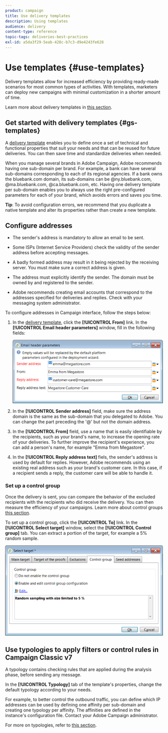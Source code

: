 ```yaml
---
product: campaign
title: Use delivery templates
description: Using templates
audience: delivery
content-type: reference
topic-tags: deliveries-best-practices
exl-id: a5da3f29-5eab-428c-b7c3-d9e4243fe628
---
```

# Use templates {#use-templates}

Delivery templates allow for increased efficiency by providing ready-made scenarios for most common types of activities. With templates, marketers can deploy new campaigns with minimal customization in a shorter amount of time.

Learn more about delivery templates in [this section](creating-a-delivery-template.md).

## Get started with delivery templates {#gs-templates}

A [delivery template](creating-a-delivery-template.md) enables you to define once a set of technical and functional properties that suit your needs and that can be reused for future deliveries. You can then save time and standardize deliveries when needed.

When you manage several brands in Adobe Campaign, Adobe recommends having one sub-domain per brand. For example, a bank can have several sub-domains corresponding to each of its regional agencies. If a bank owns the bluebank.com domain, its sub-domains can be @ny.bluebank.com, @ma.bluebank.com, @ca.bluebank.com, etc. Having one delivery template per sub-domain enables you to always use the right pre-configured parameters for each of your brand, which avoids errors and saves you time.

**Tip**:  To avoid configuration errors, we recommend that you duplicate a native template and alter its properties rather than create a new template.

## Configure addresses

* The sender's address is mandatory to allow an email to be sent.

* Some ISPs (Internet Service Providers) check the validity of the sender address before accepting messages. 

* A badly formed address may result in it being rejected by the receiving server. You must make sure a correct address is given.

* The address must explicitly identify the sender. The domain must be owned by and registered to the sender.

* Adobe recommends creating email accounts that correspond to the addresses specified for deliveries and replies. Check with your messaging system administrator.

To configure addresses in Campaign interface, follow the steps below:

1. In the [delivery template](creating-a-delivery-template.md), click the **[!UICONTROL From]** link. In the **[!UICONTROL Email header parameters]** window, fill in the following fields:

    ![](assets/d_best_practices_email_header.png)

1. In the **[!UICONTROL Sender address]** field, make sure the address domain is the same as the sub-domain that you delegated to Adobe. You can change the part preceding the '@' but not the domain address.

1. In the **[!UICONTROL From]** field, use a name that is easily identifiable by the recipients, such as your brand's name, to increase the opening rate of your deliveries. To further improve the recipient's experience, you can add a person's name, for example "Emma from Megastore".

1. In the **[!UICONTROL Reply address text]** fiels, the sender's address is used by default for replies. However, Adobe recommends using an existing real address such as your brand's customer care. In this case, if a recipient sends a reply, the customer care will be able to handle it.

### Set up a control group

Once the delivery is sent, you can compare the behavior of the excluded recipients with the recipients who did receive the delivery. You can then measure the efficiency of your campaigns. Learn more about control groups [this section](../../campaign/using/marketing-campaign-deliveries.md#defining-a-control-group).

To set up a control group, click the **[!UICONTROL To]** link. In the **[!UICONTROL Select target]** window, select the **[!UICONTROL Control group]** tab. You can extract a portion of the target, for example a 5% random sample.

   ![](assets/d_best_practices_control_group.png)

## Use typologies to apply filters or control rules in Campaign Classic v7 

A typology contains checking rules that are applied during the analysis phase, before sending any message.

In the **[!UICONTROL Typology]** tab of the template's properties, change the default typology according to your needs.

For example, to better control the outbound traffic, you can define which IP addresses can be used by defining one affinity per sub-domain and creating one typology per affinity. The affinities are defined in the instance's configuration file. Contact your Adobe Campaign administrator.

For more on typologies, refer to [this section](../../../v7/campaign-opt/using/about-campaign-typologies.md). 
